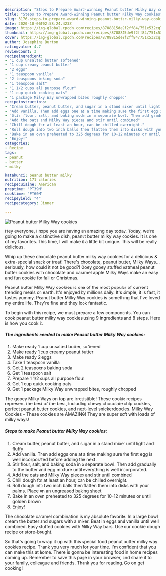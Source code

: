 ```yaml
---
description: "Steps to Prepare Award-winning Peanut butter Milky Way cookies"
title: "Steps to Prepare Award-winning Peanut butter Milky Way cookies"
slug: 3176-steps-to-prepare-award-winning-peanut-butter-milky-way-cookies
date: 2020-10-06T02:58:24.423Z
image: https://img-global.cpcdn.com/recipes/8708815de9f2ff84/751x532cq70/peanut-butter-milky-way-cookies-recipe-main-photo.jpg
thumbnail: https://img-global.cpcdn.com/recipes/8708815de9f2ff84/751x532cq70/peanut-butter-milky-way-cookies-recipe-main-photo.jpg
cover: https://img-global.cpcdn.com/recipes/8708815de9f2ff84/751x532cq70/peanut-butter-milky-way-cookies-recipe-main-photo.jpg
author: Josephine Burton
ratingvalue: 4.7
reviewcount: 3
recipeingredient:
- "1 cup unsalted butter softened"
- "1 cup creamy peanut butter"
- "2 eggs"
- "1 teaspoon vanilla"
- "2 teaspoons baking soda"
- "1 teaspoon salt"
- "1 1/2 cups all purpose flour"
- "1 cup quick cooking oats"
- "1 package Milky Way unwrapped bites roughly chopped"
recipeinstructions:
- "Cream butter, peanut butter, and sugar in a stand mixer until light and fluffy"
- "Add vanilla. Then add eggs one at a time making sure the first egg is well incorporated before adding the next."
- "Stir flour, salt, and baking soda in a separate bowl. Then add gradually to the butter and egg mixture until everything is well incorporated."
- "Add the oats and Milky Way pieces and stir until combined"
- "Chill dough for at least an hour, can be chilled overnight."
- "Roll dough into two inch balls then flatten them into disks with your palms. Place on an ungreased baking sheet"
- "Bake in an oven preheated to 325 degrees for 10-12 minutes or until golden brown."
- "Enjoy!"
categories:
- Recipe
tags:
- peanut
- butter
- milky

katakunci: peanut butter milky 
nutrition: 171 calories
recipecuisine: American
preptime: "PT39M"
cooktime: "PT60M"
recipeyield: "4"
recipecategory: Dinner

---
```



![Peanut butter Milky Way cookies](https://img-global.cpcdn.com/recipes/8708815de9f2ff84/751x532cq70/peanut-butter-milky-way-cookies-recipe-main-photo.jpg)

Hey everyone, I hope you are having an amazing day today. Today, we're going to make a distinctive dish, peanut butter milky way cookies. It is one of my favorites. This time, I will make it a little bit unique. This will be really delicious.

Whip up these chocolate peanut butter milky way cookies for a delicious &amp; extra-special snack or treat! There&#39;s chocolate, peanut butter, Milky Ways…seriously, how could it not be good?! Ooey gooey stuffed oatmeal peanut butter cookies with chocolate and caramel apple Milky Ways make an easy and fun cookie for fall or Christmas.

Peanut butter Milky Way cookies is one of the most popular of current trending meals on earth. It's enjoyed by millions daily. It's simple, it is fast, it tastes yummy. Peanut butter Milky Way cookies is something that I've loved my entire life. They're fine and they look fantastic.


To begin with this recipe, we must prepare a few components. You can cook peanut butter milky way cookies using 9 ingredients and 8 steps. Here is how you cook it.

<!--inarticleads1-->

##### The ingredients needed to make Peanut butter Milky Way cookies:

1. Make ready 1 cup unsalted butter, softened
1. Make ready 1 cup creamy peanut butter
1. Make ready 2 eggs
1. Take 1 teaspoon vanilla
1. Get 2 teaspoons baking soda
1. Get 1 teaspoon salt
1. Prepare 1 1/2 cups all purpose flour
1. Get 1 cup quick cooking oats
1. Get 1 package Milky Way unwrapped bites, roughly chopped


The gooey Milky Ways on top are irresistible! These cookie recipes represent the best of the best, including chewy chocolate chip cookies, perfect peanut butter cookies, and next-level snickerdoodles. Milky Way Cookies - These cookies are AMAZING! They are super soft with loads of milky ways! 

<!--inarticleads2-->

##### Steps to make Peanut butter Milky Way cookies:

1. Cream butter, peanut butter, and sugar in a stand mixer until light and fluffy
1. Add vanilla. Then add eggs one at a time making sure the first egg is well incorporated before adding the next.
1. Stir flour, salt, and baking soda in a separate bowl. Then add gradually to the butter and egg mixture until everything is well incorporated.
1. Add the oats and Milky Way pieces and stir until combined
1. Chill dough for at least an hour, can be chilled overnight.
1. Roll dough into two inch balls then flatten them into disks with your palms. Place on an ungreased baking sheet
1. Bake in an oven preheated to 325 degrees for 10-12 minutes or until golden brown.
1. Enjoy!


The chocolate caramel combination is my absolute favorite. In a large bowl cream the butter and sugars with a mixer. Beat in eggs and vanilla until well combined. Easy stuffed cookies with Milky Way bars. Use our cookie dough recipe or store-bought. 

So that's going to wrap it up with this special food peanut butter milky way cookies recipe. Thank you very much for your time. I'm confident that you can make this at home. There is gonna be interesting food in home recipes coming up. Remember to save this page in your browser, and share it to your family, colleague and friends. Thank you for reading. Go on get cooking!
